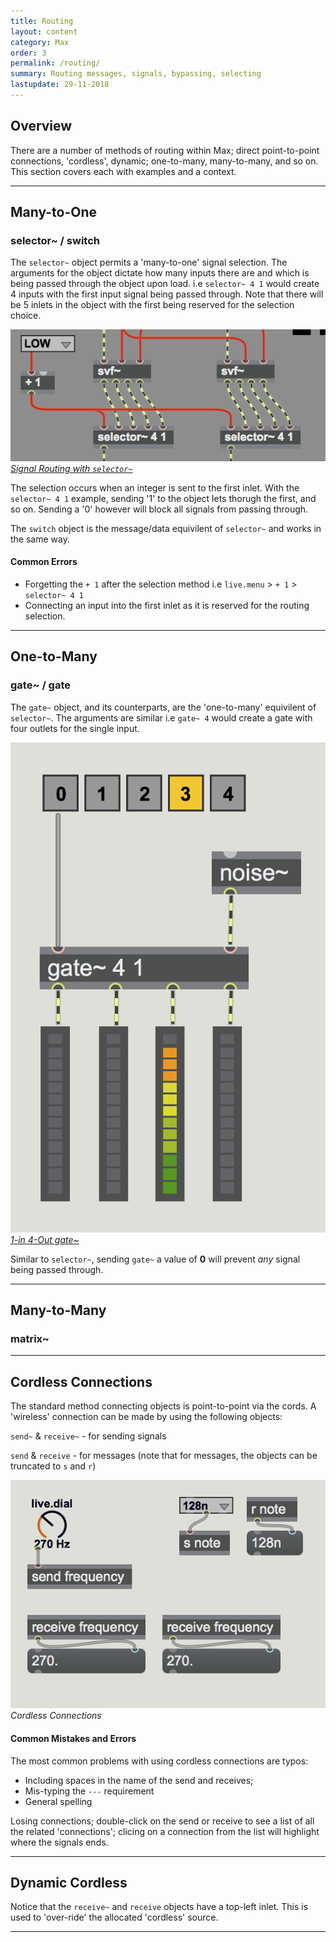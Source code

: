 ```yaml
---
title: Routing
layout: content
category: Max
order: 3
permalink: /routing/
summary: Routing messages, signals, bypassing, selecting
lastupdate: 29-11-2018
---
```


## Overview
There are a number of methods of routing within Max; direct point-to-point connections, 'cordless', dynamic; one-to-many, many-to-many, and so on. This section covers each with examples and a context.

---

## Many-to-One

### selector~ / switch

The `selector~` object permits a 'many-to-one' signal selection. The arguments for the object dictate how many inputs there are and which is being passed through the object upon load. i.e `selector~ 4 1` would create 4 inputs with the first input signal being passed through. Note that there will be 5 inlets in the object with the first being reserved for the selection choice.

[![Signal Routing with `selector~`](/assets/img/asp_menuSelector.png)*Signal Routing with `selector~`*](/assets/img/asp_menuSelector.png)

The selection occurs when an integer is sent to the first inlet. With the `selector~ 4 1` example, sending '1' to the object lets thorugh the first, and so on. Sending a '0' however will block all signals from passing through.

The `switch` object is the message/data equivilent of `selector~` and works in the same way.

#### Common Errors

- Forgetting the `+ 1` after the selection method i.e `live.menu` > `+ 1` > `selector~ 4 1`
- Connecting an input into the first inlet as it is reserved for the routing selection.

---

## One-to-Many

### gate~ / gate

The `gate~` object, and its counterparts, are the 'one-to-many' equivilent of `selector~`. The arguments are similar i.e `gate~ 4` would create a gate with four outlets for the single input.

[![gate~](/assets/img/gateSig.png)*1-in 4-Out gate~*](/assets/img/gateSig.png)

Similar to `selector~`, sending `gate~` a value of **0** will prevent *any* signal being passed through.

---

## Many-to-Many

### matrix~


---

## Cordless Connections

The standard method connecting objects is point-to-point via the cords. A 'wireless' connection can be made by using the following objects:

`send~` & `receive~` - for sending signals

`send` & `receive` - for messages (note that for messages, the objects can be truncated to `s` and `r`)

![Cordless Connections](/assets/img/d10.png)*Cordless Connections*

#### Common Mistakes and Errors
The most common problems with using cordless connections are typos:

- Including spaces in the name of the send and receives;
- Mis-typing the `---` requirement
- General spelling

Losing connections; double-click on the send or receive to see a list of all the related 'connections'; clicing on a connection from the list will highlight where the signals ends.

---

## Dynamic Cordless
Notice that the `receive~` and `receive` objects have a top-left inlet. This is used to 'over-ride' the allocated 'cordless' source.

---
